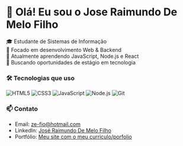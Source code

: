 # 👋 Olá! Eu sou o Jose Raimundo De Melo Filho

🎓 Estudante de Sistemas de Informação  
🚀 Focado em desenvolvimento Web & Backend  
🌱 Atualmente aprendendo JavaScript, Node.js e React  
💼 Buscando oportunidades de estágio em tecnologia  

### 🛠️ Tecnologias que uso

![HTML5](https://img.shields.io/badge/-HTML5-E34F26?style=flat-square&logo=html5&logoColor=white)
![CSS3](https://img.shields.io/badge/-CSS3-1572B6?style=flat-square&logo=css3)
![JavaScript](https://img.shields.io/badge/-JavaScript-F7DF1E?style=flat-square&logo=javascript&logoColor=black)
![Node.js](https://img.shields.io/badge/-Node.js-339933?style=flat-square&logo=node.js&logoColor=white)
![Git](https://img.shields.io/badge/-Git-F05032?style=flat-square&logo=git&logoColor=white)

### 📫 Contato

- Email: ze-fio@hotmail.com
- LinkedIn: [José Raimundo De Melo Filho]([https://linkedin.com/in/seunome](https://www.linkedin.com/in/josé-raimundo-de-melo-filho-618168232/))  
- Portfólio: [Meu site com o meu curriculo/porfolio](https://ak40esett.github.io/AK40ESETT_Testing/)
